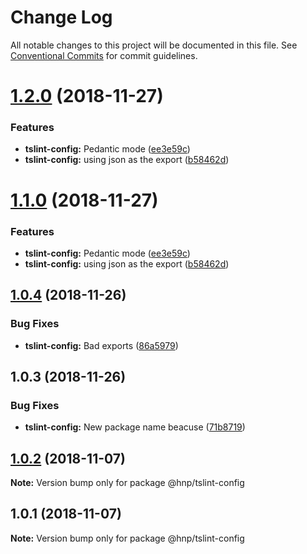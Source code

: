 # Change Log

All notable changes to this project will be documented in this file.
See [Conventional Commits](https://conventionalcommits.org) for commit guidelines.

# [1.2.0](https://github.com/MechanicalHuman/hnp-utilities/compare/tslint-config-hnp@1.0.4...tslint-config-hnp@1.2.0) (2018-11-27)

### Features

-   **tslint-config:** Pedantic mode ([ee3e59c](https://github.com/MechanicalHuman/hnp-utilities/commit/ee3e59c))
-   **tslint-config:** using json as the export ([b58462d](https://github.com/MechanicalHuman/hnp-utilities/commit/b58462d))

# [1.1.0](https://github.com/MechanicalHuman/hnp-utilities/compare/tslint-config-hnp@1.0.4...tslint-config-hnp@1.1.0) (2018-11-27)

### Features

-   **tslint-config:** Pedantic mode ([ee3e59c](https://github.com/MechanicalHuman/hnp-utilities/commit/ee3e59c))
-   **tslint-config:** using json as the export ([b58462d](https://github.com/MechanicalHuman/hnp-utilities/commit/b58462d))

## [1.0.4](https://github.com/MechanicalHuman/hnp-utilities/compare/tslint-config-hnp@1.0.3...tslint-config-hnp@1.0.4) (2018-11-26)

### Bug Fixes

-   **tslint-config:** Bad exports ([86a5979](https://github.com/MechanicalHuman/hnp-utilities/commit/86a5979))

## 1.0.3 (2018-11-26)

### Bug Fixes

-   **tslint-config:** New package name beacuse ([71b8719](https://github.com/MechanicalHuman/hnp-utilities/commit/71b8719))

## [1.0.2](https://github.com/MechanicalHuman/hnp-utilities/compare/@hnp/tslint-config@1.0.1...@hnp/tslint-config@1.0.2) (2018-11-07)

**Note:** Version bump only for package @hnp/tslint-config

## 1.0.1 (2018-11-07)

**Note:** Version bump only for package @hnp/tslint-config
